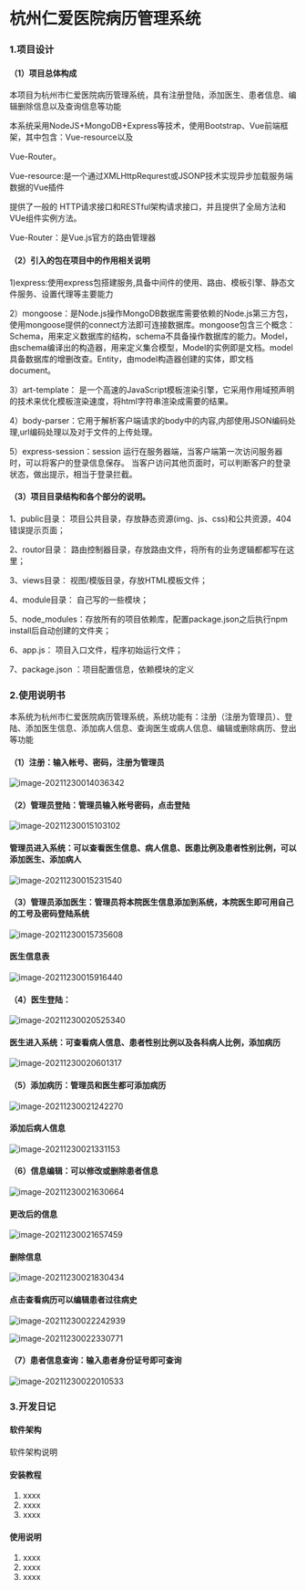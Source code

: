 # 杭州仁爱医院病历管理系统

### 1.项目设计

#### （1）项目总体构成

本项目为杭州市仁爱医院病历管理系统，具有注册登陆，添加医生、患者信息、编辑删除信息以及查询信息等功能

本系统采用NodeJS+MongoDB+Express等技术，使用Bootstrap、Vue前端框架，其中包含：Vue-resource以及

Vue-Router。

Vue-resource:是一个通过XMLHttpRequrest或JSONP技术实现异步加载服务端数据的Vue插件

提供了一般的 HTTP请求接口和RESTful架构请求接口，并且提供了全局方法和VUe组件实例方法。

Vue-Router：是Vue.js官方的路由管理器

#### （2）引入的包在项目中的作用相关说明

1)express:使用express包搭建服务,具备中间件的使用、路由、模板引擎、静态文件服务、设置代理等主要能力

2）mongoose：是Node.js操作MongoDB数据库需要依赖的Node.js第三方包，使用mongoose提供的connect方法即可连接数据库。mongoose包含三个概念：Schema，用来定义数据库的结构，schema不具备操作数据库的能力。Model，由schema编译出的构造器，用来定义集合模型，Model的实例即是文档。model具备数据库的增删改查。Entity，由model构造器创建的实体，即文档document。

3）art-template： 是一个高速的JavaScript模板渲染引擎，它采用作用域预声明的技术来优化模板渲染速度，将html字符串渲染成需要的结果。

4）body-parser：它用于解析客户端请求的body中的内容,内部使用JSON编码处理,url编码处理以及对于文件的上传处理。

5）express-session：session 运行在服务器端，当客户端第一次访问服务器时，可以将客户的登录信息保存。
当客户访问其他页面时，可以判断客户的登录状态，做出提示，相当于登录拦截。

#### （3）项目目录结构和各个部分的说明。

1、public目录： 项目公共目录，存放静态资源(img、js、css)和公共资源，404错误提示页面；

2、routor目录： 路由控制器目录，存放路由文件，将所有的业务逻辑都都写在这里；

3、views目录：  视图/模版目录，存放HTML模板文件；

4、module目录： 自己写的一些模块；

5、node_modules：存放所有的项目依赖库，配置package.json之后执行npm install后自动创建的文件夹；

6、app.js： 项目入口文件，程序初始运行文件；

7、package.json ：项目配置信息，依赖模块的定义

### 2.使用说明书

本系统为杭州市仁爱医院病历管理系统，系统功能有：注册（注册为管理员）、登陆、添加医生信息、添加病人信息、查询医生或病人信息、编辑或删除病历、登出等功能

#### （1）注册：输入帐号、密码，注册为管理员

![image-20211230014036342](image-20211230014036342-16408714812111.png)

#### （2）管理员登陆：管理员输入帐号密码，点击登陆

![image-20211230015103102](image-20211230015103102.png)

#### 管理员进入系统：可以查看医生信息、病人信息、医患比例及患者性别比例，可以添加医生、添加病人

![image-20211230015231540](image-20211230015231540.png)

#### （3）管理员添加医生：管理员将本院医生信息添加到系统，本院医生即可用自己的工号及密码登陆系统

![image-20211230015735608](image-20211230015735608.png)

#### 医生信息表

![image-20211230015916440](image-20211230015916440.png)

#### （4）医生登陆：

![image-20211230020525340](image-20211230020525340.png)

#### 医生进入系统：可查看病人信息、患者性别比例以及各科病人比例，添加病历

![image-20211230020601317](image-20211230020601317.png)

#### （5）添加病历：管理员和医生都可添加病历

![image-20211230021242270](image-20211230021242270.png)

#### 添加后病人信息

![image-20211230021331153](image-20211230021331153.png)

#### （6）信息编辑：可以修改或删除患者信息

![image-20211230021630664](image-20211230021630664.png)

#### 更改后的信息

![image-20211230021657459](image-20211230021657459.png)

#### 删除信息

![image-20211230021830434](image-20211230021830434.png)

#### 点击查看病历可以编辑患者过往病史

![image-20211230022242939](image-20211230022242939.png)



![image-20211230022330771](image-20211230022330771.png)

#### （7）患者信息查询：输入患者身份证号即可查询

![image-20211230022010533](image-20211230022010533.png)

### 3.开发日记

#### 软件架构

软件架构说明


#### 安装教程

1.  xxxx
2.  xxxx
3.  xxxx

#### 使用说明

1.  xxxx
2.  xxxx
3.  xxxx

#### 


